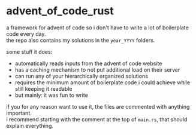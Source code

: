 # advent_of_code_rust
a framework for advent of code so i don't have to write a lot of boilerplate code every day. \
the repo also contains my solutions in the `year_YYYY` folders.

some stuff it does:
- automatically reads inputs from the advent of code website
- has a caching mechanism to not put additional load on their server
- can run any of your hierarchically organized solutions
- requires the minimum amount of boilerplate code i could achieve while still keeping it readable
- but mainly: it was fun to write

if you for any reason want to use it, the files are commented with anything important. \
i recommend starting with the comment at the top of `main.rs`, that should explain everything.

